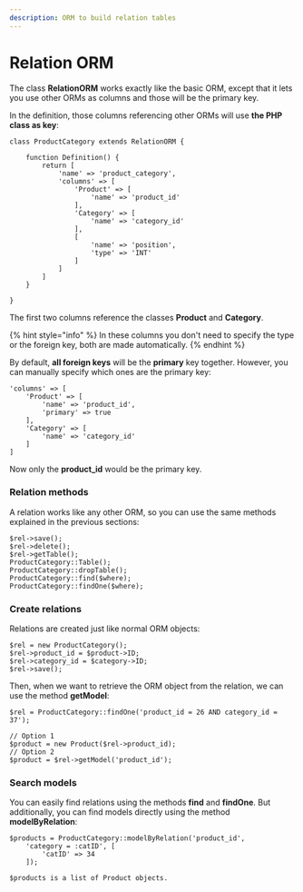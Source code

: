 ```yaml
---
description: ORM to build relation tables
---
```


# Relation ORM

The class **RelationORM** works exactly like the basic ORM, except that it lets you use other ORMs as columns and those will be the primary key.

In the definition, those columns referencing other ORMs will use **the PHP class as key**:

```
class ProductCategory extends RelationORM {

    function Definition() {
        return [
            'name' => 'product_category',
            'columns' => [
                'Product' => [
                    'name' => 'product_id'
                ],
                'Category' => [
                    'name' => 'category_id'
                ],
                [
                    'name' => 'position',
                    'type' => 'INT'
                ]
            ]
        ]
    }

}
```

The first two columns reference the classes **Product** and **Category**.

{% hint style="info" %}
In these columns you don't need to specify the type or the foreign key, both are made automatically.
{% endhint %}

By default, **all foreign keys** will be the **primary** key together. However, you can manually specify which ones are the primary key:

```
'columns' => [
    'Product' => [
        'name' => 'product_id',
        'primary' => true
    ],
    'Category' => [
        'name' => 'category_id'
    ]
]
```

Now only the **product\_id** would be the primary key.

### Relation methods

A relation works like any other ORM, so you can use the same methods explained in the previous sections:

```
$rel->save();
$rel->delete();
$rel->getTable();
ProductCategory::Table();
ProductCategory::dropTable();
ProductCategory::find($where);
ProductCategory::findOne($where);
```

### Create relations

Relations are created just like normal ORM objects:

```
$rel = new ProductCategory();
$rel->product_id = $product->ID;
$rel->category_id = $category->ID;
$rel->save();
```

Then, when we want to retrieve the ORM object from the relation, we can use the method **getModel**:

```
$rel = ProductCategory::findOne('product_id = 26 AND category_id = 37');

// Option 1
$product = new Product($rel->product_id);
// Option 2
$product = $rel->getModel('product_id');
```

### Search models

You can easily find relations using the methods **find** and **findOne**. But additionally, you can find models directly using the method **modelByRelation**:

```
$products = ProductCategory::modelByRelation('product_id', 
    'category = :catID', [
        'catID' => 34
    ]);
    
$products is a list of Product objects.
```

